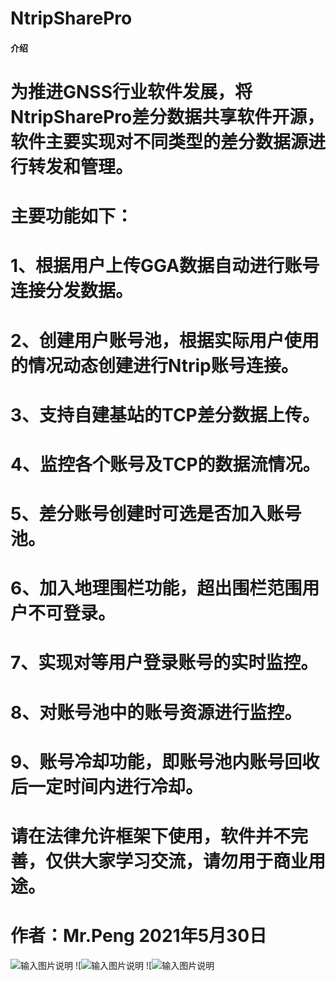 # NtripSharePro

#### 介绍
# 为推进GNSS行业软件发展，将NtripSharePro差分数据共享软件开源，软件主要实现对不同类型的差分数据源进行转发和管理。
# 主要功能如下：

# 1、根据用户上传GGA数据自动进行账号连接分发数据。
# 2、创建用户账号池，根据实际用户使用的情况动态创建进行Ntrip账号连接。
# 3、支持自建基站的TCP差分数据上传。
# 4、监控各个账号及TCP的数据流情况。
# 5、差分账号创建时可选是否加入账号池。
# 6、加入地理围栏功能，超出围栏范围用户不可登录。
# 7、实现对等用户登录账号的实时监控。
# 8、对账号池中的账号资源进行监控。
# 9、账号冷却功能，即账号池内账号回收后一定时间内进行冷却。
# 
# 请在法律允许框架下使用，软件并不完善，仅供大家学习交流，请勿用于商业用途。
# 作者：Mr.Peng 2021年5月30日
​​![输入图片说明](https://img-blog.csdnimg.cn/20200517222414388.png?x-oss-process=image/watermark,type_ZmFuZ3poZW5naGVpdGk,shadow_10,text_aHR0cHM6Ly9ibG9nLmNzZG4ubmV0L2Zvcmd5,size_16,color_FFFFFF,t_70 "在这里输入图片标题")
![![输入图片说明](https://img-blog.csdnimg.cn/20200517222613546.png?x-oss-process=image/watermark,type_ZmFuZ3poZW5naGVpdGk,shadow_10,text_aHR0cHM6Ly9ibG9nLmNzZG4ubmV0L2Zvcmd5,size_16,color_FFFFFF,t_70 "在这里输入图片标题")
![![输入图片说明](https://img-blog.csdnimg.cn/20200517222443656.png?x-oss-process=image/watermark,type_ZmFuZ3poZW5naGVpdGk,shadow_10,text_aHR0cHM6Ly9ibG9nLmNzZG4ubmV0L2Zvcmd5,size_16,color_FFFFFF,t_70 "在这里输入图片标题")